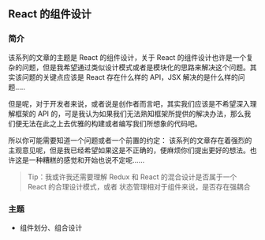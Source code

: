## React 的组件设计

### 简介

该系列的文章的主题是 React 的组件设计，关于 React 的组件设计也许是一个复杂的问题，但是我希望通过类似设计模式或者是模块化的思路来解决这个问题。其实该问题的关键点应该是 React 存在什么样的 API，JSX 解决的是什么样的问题.....

但是呢，对于开发者来说，或者说是创作者而言吧，其实我们应该是不希望深入理解框架的 API 的，可是我认为如果我们无法熟知框架所提供的解决办法，那么我们便无法在此之上去优雅的构建或者编写我们所想象的代码吧。

所以你可能需要知道一个问题或者一个前置的约定： 该系列的文章存在着强烈的主观意见呢，但是我已经希望如果这是不正确的，便麻烦你们提出更好的想法。也许这是一种糟糕的感觉和开始也说不定呢......

> Tip：我或许我还需要理解 Redux 和 React 的混合设计是否属于一个 React 的合理设计模式，或者 状态管理相对于组件来说，是否存在强耦合

### 主题

- 组件划分、组合设计
